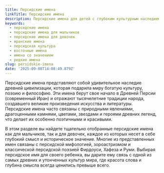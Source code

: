 ```yaml
---
title: Персидские имена
linkTitle: Персидские имена
description: Персидские имена для детей с глубоким культурным наследием. Красивые мужские и женские имена персидского происхождения с историей и значением.
keywords:
  - персидские имена
  - персидские имена для мальчиков
  - персидские имена для девочек
  - иранские имена
  - персидская культура
  - восточные имена
  - имена со значением
  - редкие имена
slug: persidskie-imena
date: '2025-09-08T14:08:49.879Z'
---
```


Персидские имена представляют собой удивительное наследие древней цивилизации, которая подарила миру богатую культуру, поэзию и философию. Эти имена берут свое начало в Древней Персии (современный Иран) и отражают тысячелетние традиции народа, создавшего великие произведения искусства и литературы. Персидские имена часто связаны с природными явлениями, драгоценными камнями, цветами, звездами и героями древних легенд, что делает их особенно поэтичными и красивыми.

В этом разделе вы найдете тщательно отобранные персидские имена как для мальчиков, так и для девочек, каждое из которых несет в себе глубокий смысл и историческое значение. Многие из представленных имен связаны с персидской мифологией, зороастризмом и классической персидской поэзией Фирдоуси, Хафеза и Руми. Выбирая персидское имя для своего ребенка, вы дарите ему связь с одной из самых древних и утонченных культур мира, где красота слова и глубина смысла всегда ценились превыше всего.
